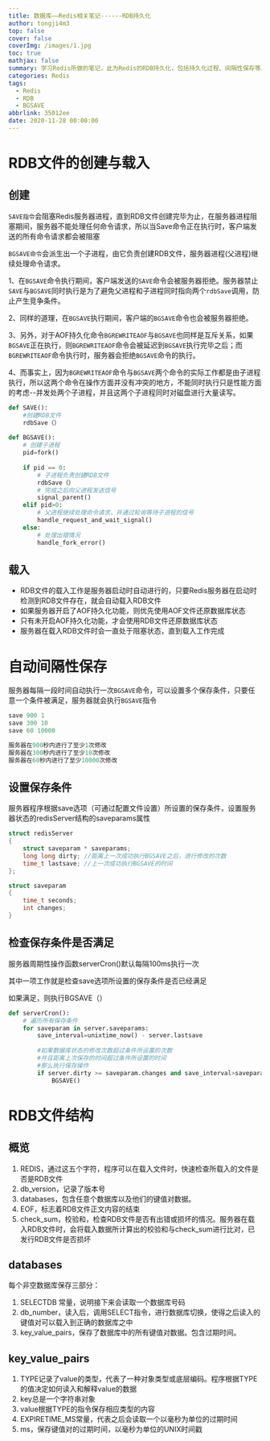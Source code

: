 ```yaml
---
title: 数据库——Redis相关笔记------RDB持久化
author: tongji4m3
top: false
cover: false
coverImg: /images/1.jpg
toc: true
mathjax: false
summary: 学习Redis所做的笔记，此为Redis的RDB持久化，包括持久化过程、间隔性保存等。
categories: Redis
tags:
  - Redis
  - RDB
  - BGSAVE
abbrlink: 35012ee
date: 2020-11-28 00:00:00
---
```


# RDB文件的创建与载入

## 创建

`SAVE指令`会阻塞Redis服务器进程，直到RDB文件创建完毕为止，在服务器进程阻塞期间，服务器不能处理任何命令请求，所以当Save命令正在执行时，客户端发送的所有命令请求都会被阻塞

`BGSAVE命令`会派生出一个子进程，由它负责创建RDB文件，服务器进程(父进程)继续处理命令请求。



1、在`BGSAVE`命令执行期间，客户端发送的`SAVE`命令会被服务器拒绝。服务器禁止`SAVE`与`BGSAVE`同时执行是为了避免父进程和子进程同时指向两个`rdbSave`调用，防止产生竞争条件。

2、同样的道理，在`BGSAVE`执行期间，客户端的`BGSAVE`命令也会被服务器拒绝。

3、另外，对于AOF持久化命令`BGREWRITEAOF`与`BGSAVE`也同样是互斥关系，如果`BGSAVE`正在执行，则`BGREWRITEAOF`命令会被延迟到`BGSAVE`执行完毕之后；而`BGREWRITEAOF`命令执行时，服务器会拒绝`BGSAVE`命令的执行。

4、而事实上，因为`BGREWRITEAOF`命令与`BGSAVE`两个命令的实际工作都是由子进程执行，所以这两个命令在操作方面并没有冲突的地方，不能同时执行只是性能方面的考虑--并发处两个子进程，并且这两个子进程同时对磁盘进行大量读写。

```python
def SAVE():
	#创建RDB文件
	rdbSave（）
	
def BGSAVE():
	# 创建子进程
	pid=fork()
	
	if pid == 0:
		# 子进程负责创建RDB文件
		rdbSave（）
		# 完成之后向父进程发送信号
		signal_parent()
	elif pid>0:
		# 父进程继续处理命令请求，并通过轮询等待子进程的信号
		handle_request_and_wait_signal()
	else:
		# 处理出错情况
		handle_fork_error()
```

## 载入

- RDB文件的载入工作是服务器启动时自动进行的，只要Redis服务器在启动时检测到RDB文件存在，就会自动载入RDB文件
- 如果服务器开启了AOF持久化功能，则优先使用AOF文件还原数据库状态
- 只有未开启AOF持久化功能，才会使用RDB文件还原数据库状态
- 服务器在载入RDB文件时会一直处于阻塞状态，直到载入工作完成

# 自动间隔性保存

服务器每隔一段时间自动执行一次`BGSAVE`命令，可以设置多个保存条件，只要任意一个条件被满足，服务器就会执行`BGSAVE`指令

```c
save 900 1
save 300 10
save 60 10000

服务器在900秒内进行了至少1次修改
服务器在300秒内进行了至少10次修改
服务器在60秒内进行了至少10000次修改
```

## 设置保存条件

服务器程序根据save选项（可通过配置文件设置）所设置的保存条件，设置服务器状态的redisServer结构的saveparams属性

```c
struct redisServer
{
	struct saveparam * saveparams;
	long long dirty; //距离上一次成功执行BGSAVE之后，进行修改的次数
	time_t lastsave; //上一次成功执行BGSAVE的时间
};

struct saveparam
{
	time_t seconds;
	int changes;
}
```

## 检查保存条件是否满足

服务器周期性操作函数serverCron()默认每隔100ms执行一次

其中一项工作就是检查save选项所设置的保存条件是否已经满足

如果满足，则执行BGSAVE（）

```python
def serverCron():
	# 遍历所有保存条件
	for saveparam in server.saveparams:
		save_interval=unixtime_now() - server.lastsave
		
		#如果数据库状态的修改次数超过条件所设置的次数
		#并且距离上次保存的时间超过条件所设置的时间
		#那么执行保存操作
		if server.dirty >= saveparam.changes and save_interval>saveparam.seconds:
			BGSAVE()
```

# RDB文件结构

## 概览

1. REDIS，通过这五个字符，程序可以在载入文件时，快速检查所载入的文件是否是RDB文件
2. db_version，记录了版本号
3. databases，包含任意个数据库以及他们的键值对数据。
4. EOF，标志着RDB文件正文内容的结束
5. check_sum，校验和，检查RDB文件是否有出错或损坏的情况。服务器在载入RDB文件时，会将载入数据所计算出的校验和与check_sum进行比对，已发行RDB文件是否损坏

## databases

每个非空数据库保存三部分：

1. SELECTDB 常量，说明接下来会读取一个数据库号码
2. db_number，读入后，调用SELECT指令，进行数据库切换，使得之后读入的键值对可以载入到正确的数据库之中
3. key_value_pairs，保存了数据库中的所有键值对数据。包含过期时间。

## key_value_pairs

1. TYPE记录了value的类型，代表了一种对象类型或底层编码。程序根据TYPE的值决定如何读入和解释value的数据
2. key总是一个字符串对象
3. value根据TYPE的指令保存相应类型的内容
4. EXPIRETIME_MS常量，代表之后会读取一个以毫秒为单位的过期时间
5. ms，保存键值对的过期时间，以毫秒为单位的UNIX时间戳

